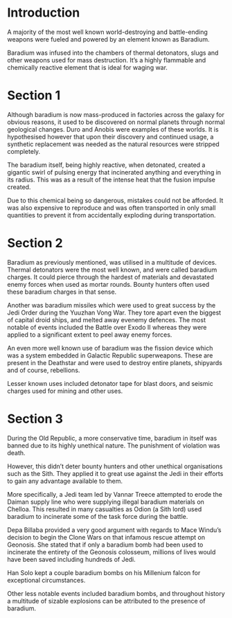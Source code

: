 # Introduction

A majority of the most well known world-destroying and battle-ending weapons were fueled and powered by an element known as Baradium.

Baradium was infused into the chambers of thermal detonators, slugs and other weapons used for mass destruction.
It’s a highly flammable and chemically reactive element that is ideal for waging war.

# Section 1

Although baradium is now mass-produced in factories across the galaxy for obvious reasons, it used to be discovered on normal planets through normal geological changes.
Duro and Anobis were examples of these worlds.
It is hypothesised however that upon their discovery and continued usage, a synthetic replacement was needed as the natural resources were stripped completely.

The baradium itself, being highly reactive, when detonated, created a gigantic swirl of pulsing energy that incinerated anything and everything in its radius.
This was as a result of the intense heat that the fusion impulse created.

Due to this chemical being so dangerous, mistakes could not be afforded.
It was also expensive to reproduce and was often transported in only small quantities to prevent it from accidentally exploding during transportation.

# Section 2

Baradium as previously mentioned, was utilised in a multitude of devices.
Thermal detonators were the most well known, and were called baradium charges.
It could pierce through the hardest of materials and devastated enemy forces when used as mortar rounds.
Bounty hunters often used these baradium charges in that sense.

Another was baradium missiles which were used to great success by the Jedi Order during the Yuuzhan Vong War.
They tore apart even the biggest of capital droid ships, and melted away evenemy defences.
The most notable of events included the Battle over Exodo II whereas they were applied to a significant extent to peel away enemy forces.

An even more well known use of baradium was the fission device which was a system embedded in Galactic Republic superweapons.
These are present in the Deathstar and were used to destroy entire planets, shipyards and of course, rebellions.

Lesser known uses included detonator tape for blast doors, and seismic charges used for mining and other uses.

# Section 3

During the Old Republic, a more conservative time, baradium in itself was banned due to its highly unethical nature.
The punishment of violation was death.

However, this didn’t deter bounty hunters and other unethical organisations such as the Sith.
They applied it to great use against the Jedi in their efforts to gain any advantage available to them.

More specifically, a Jedi team led by Vannar Treece attempted to erode the Daiman supply line who were supplying illegal baradium materials on Chelloa.
This resulted in many casualties as Odion (a Sith lord) used baradium to incinerate some of the task force during the battle.

Depa Billaba provided a very good argument with regards to Mace Windu’s decision to begin the Clone Wars on that infamous rescue attempt on Geonosis.
She stated that if only a baradium bomb had been used to incinerate the entirety of the Geonosis colosseum, millions of lives would have been saved including hundreds of Jedi.

Han Solo kept a couple baradium bombs on his Millenium falcon for exceptional circumstances.

Other less notable events included baradium bombs, and throughout history a multitude of sizable explosions can be attributed to the presence of baradium.
